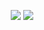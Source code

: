 <p align="center">
  <img src="https://img.shields.io/badge/CyberSecurity-RedTeam-black?style=for-the-badge&logo=linux" />
  <img src="https://img.shields.io/badge/Web%20Developer-blue?style=for-the-badge&logo=javascript" />
</p>
